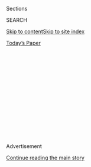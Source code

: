 <div id="app">

<div>

<div>

<div>

<div class="NYTAppHideMasthead css-1q2w90k e1suatyy0">

<div class="section css-ui9rw0 e1suatyy2">

<div class="css-eph4ug er09x8g0">

<div class="css-6n7j50">

</div>

<span class="css-1dv1kvn">Sections</span>

<div class="css-10488qs">

<span class="css-1dv1kvn">SEARCH</span>

</div>

[Skip to content](#site-content)[Skip to site
index](#site-index)

</div>

<div class="css-10698na e1huz5gh0">

</div>

</div>

<div id="masthead-bar-one" class="section hasLinks css-15hmgas e1csuq9d3">

<div class="css-uqyvli e1csuq9d0">

</div>

<div class="css-1uqjmks e1csuq9d1">

</div>

<div class="css-9e9ivx">

[](https://myaccount.nytimes3xbfgragh.onion/auth/login?response_type=cookie&client_id=vi)

</div>

<div class="css-1bvtpon e1csuq9d2">

[Today’s
Paper](https://www.nytimes3xbfgragh.onion/section/todayspaper)

</div>

</div>

</div>

</div>

<div data-aria-hidden="false">

<div id="site-content" data-role="main">

<div>

<div class="css-1aor85t" style="opacity:0.000000001;z-index:-1;visibility:hidden">

<div class="css-1hqnpie">

<div class="css-epjblv">

<span class="css-17xtcya">[Opinion](/section/opinion)</span><span class="css-x15j1o">|</span><span class="css-fwqvlz">How
to Do Reparations
Right</span>

</div>

<div class="css-k008qs">

<div class="css-1iwv8en">

<span class="css-18z7m18"></span>

<div>

</div>

</div>

<span class="css-1n6z4y">https://nyti.ms/2UbFBeu</span>

<div class="css-1705lsu">

<div class="css-4xjgmj">

<div class="css-4skfbu" data-role="toolbar" data-aria-label="Social Media Share buttons, Save button, and Comments Panel with current comment count" data-testid="share-tools">

  - 
  - 
  - 
  - 
    
    <div class="css-6n7j50">
    
    </div>

  - 
  - 

</div>

</div>

</div>

</div>

</div>

</div>

<div id="NYT_TOP_BANNER_REGION" class="css-13pd83m">

</div>

<div id="top-wrapper" class="css-1sy8kpn">

<div id="top-slug" class="css-l9onyx">

Advertisement

</div>

[Continue reading the main
story](#after-top)

<div class="ad top-wrapper" style="text-align:center;height:100%;display:block;min-height:250px">

<div id="top" class="place-ad" data-position="top" data-size-key="top">

</div>

</div>

<div id="after-top">

</div>

</div>

<div>

<div class="css-v5btjw etb61u70">

<div class="css-v05ibm etb61u71">

[Opinion](/section/opinion)

</div>

</div>

<div id="sponsor-wrapper" class="css-1hyfx7x">

<div id="sponsor-slug" class="css-19vbshk">

Supported by

</div>

[Continue reading the main
story](#after-sponsor)

<div id="sponsor" class="ad sponsor-wrapper" style="text-align:center;height:100%;display:block">

</div>

<div id="after-sponsor">

</div>

</div>

<div class="css-186x18t">

</div>

<div class="css-1vkm6nb ehdk2mb0">

# How to Do Reparations Right

</div>

It’s time to tackle racial disparities.

<div class="css-18e8msd">

<div class="css-vp77d3 epjyd6m0">

<div class="css-1p10dcb ey68jwv0" data-aria-hidden="true">

[![David
Brooks](https://static01.graylady3jvrrxbe.onion/images/2018/04/03/opinion/david-brooks/david-brooks-thumbLarge-v2.png
"David Brooks")](https://www.nytimes3xbfgragh.onion/by/david-brooks)

</div>

<div class="css-1baulvz">

By [<span class="css-1baulvz last-byline" itemprop="name">David
Brooks</span>](https://www.nytimes3xbfgragh.onion/by/david-brooks)

<div class="css-8atqhb">

Opinion Columnist

</div>

</div>

</div>

  - June 4,
    2020

  - 
    
    <div class="css-4xjgmj">
    
    <div class="css-d8bdto" data-role="toolbar" data-aria-label="Social Media Share buttons, Save button, and Comments Panel with current comment count" data-testid="share-tools">
    
      - 
      - 
      - 
      - 
        
        <div class="css-6n7j50">
        
        </div>
    
      - 
      - 
    
    </div>
    
    </div>

</div>

<div class="css-79elbk" data-testid="photoviewer-wrapper">

<div class="css-z3e15g" data-testid="photoviewer-wrapper-hidden">

</div>

<div class="css-1a48zt4 ehw59r15" data-testid="photoviewer-children">

![<span class="css-16f3y1r e13ogyst0" data-aria-hidden="true">A view of
the Watts Towers, the iconic sculpture that has come to symbolize the
South Los Angeles neighborhood in
2015.</span><span class="css-cnj6d5 e1z0qqy90" itemprop="copyrightHolder"><span class="css-1ly73wi e1tej78p0">Credit...</span><span><span>Monica
Almeida/The New York
Times</span></span></span>](https://static01.graylady3jvrrxbe.onion/images/2020/06/04/opinion/04brooks1/04brooks1-articleLarge.jpg?quality=75&auto=webp&disable=upscale)

</div>

</div>

</div>

<div class="section meteredContent css-1r7ky0e" name="articleBody" itemprop="articleBody">

<div class="css-1fanzo5 StoryBodyCompanionColumn">

<div class="css-53u6y8">

This moment is about police brutality, but it’s not only about police
brutality. The word I keep hearing is “exhausted.”

People are exhausted by and fed up with the enduring [wealth
disparities](https://www.brookings.edu/blog/up-front/2020/02/27/examining-the-black-white-wealth-gap/)
between white and black, with the health disparities that leave black
people more vulnerable to Covid-19, with the centuries-long disparities
in violence and the threat of violence, with daily indignities of
African-Americans and stains that linger on our nation decade after
decade.

The killing of George Floyd happened in a context — and that context is
racial disparity.

Racial disparity doesn’t make for gripping YouTube videos. It doesn’t
spark mass protests because it’s not an event; it’s just the daily
condition of our lives.

It’s just a condition that people in affluent Manhattan live in one
universe and people a few miles away in the Bronx live in a different
universe. It’s just a condition that many black families send their kids
to struggling inner-city schools while white families move to the
suburbs and put on black T-shirts every few years to protest racial
injustice.

</div>

</div>

<div class="css-1fanzo5 StoryBodyCompanionColumn">

<div class="css-53u6y8">

The response to this moment will be inadequate if it’s just police
reforms. There has to be a greater effort to tackle the wider
disparities.

Reparations and integration are the way to do that. Reparations would
involve an official apology for centuries of slavery and discrimination,
and spending money to reduce their effects.

There’s a wrong way to spend that money: trying to find the descendants
of slaves and sending them a check. That would launch a politically
ruinous argument over who qualifies for the money, and at the end of the
day people might be left with a $1,000 check that would produce no
lasting change.

Giving reparations money to neighborhoods is the way to go.

A lot of the segregation in this country is geographic. In
[Minneapolis](https://www.washingtonpost.com/business/2020/05/30/minneapolis-racial-inequality/),
where Floyd was killed, early-20th-century whites-only housing covenants
pushed blacks into smaller and smaller patches of the city. Highways
were built through black neighborhoods, ripping their fabric and
crippling their economic vitality.

Today, Minneapolis is as progressive as the day is long, but the city
gradually gave up on aggressive desegregation. And so you have these
long-suffering black neighborhoods. The homeownership rate for blacks in
Minneapolis is one-third the white rate. The typical black family earns
less than half as much as the typical white family.

</div>

</div>

<div class="css-1fanzo5 StoryBodyCompanionColumn">

<div class="css-53u6y8">

To really change things, you have to lift up and integrate whole
communities. That’s because it takes a whole community to raise a child,
to support an adult, to have a bustling local economy and a vibrant
civic life. The neighborhood is the unit of change.

Who has the expertise to lift up whole neighborhoods? *It’s the people
who live in the neighborhoods themselves.* No outsider with a foundation
grant or a government contract really knows what’s going on in any
neighborhood or would be trusted to make change. The people who live in
the neighborhoods know what to do. They just need the resources to do
it.

A few weeks before the lockdown I was in and around South Los Angeles.
In Watts I interviewed Keisha Daniels from [Sisters of
Watts](https://sistersofwatts.org/), which helps kids and homeless
people in a variety of ways. I interviewed Barak and Sara Bomani
of[Unearth and Empower Communities](https://www.unearthandempower.org/),
which helps educate and nurture young people in nearby Compton.

Daniels and the Bomanis are experts in how to lift up their
neighborhoods. If we got them money and support they would figure out
what to do.

How can government focus money on formerly redlined neighborhoods and
other communities?

National service programs [would pay young
people](https://www.nytimes3xbfgragh.onion/2020/05/07/opinion/national-service-americorps-coronavirus.html)
to work for these organizations. A National Endowment for Civic
Architecture, modeled on, say, the National Endowment for the Arts,
could support neighborhood groups around the country. A Social
Innovation Fund would be a private/public partnership to fund such
organizations. Moving to Opportunity grants and K-12 education savings
accounts would help minorities to move to integrated schools.
[Collective impact
structures](https://www.nytimes3xbfgragh.onion/2018/10/08/opinion/collective-impact-community-civic-architecture.html)
could coordinate[local
action](https://www.nytimes3xbfgragh.onion/2019/04/04/opinion/canada-poverty-record.html)
and use data to find what works.

In the progressive era, governments built libraries across the country,
which remain vital centers of neighborhood life. We’re about to have a
lot of empty retail space. Why can’t we build Opportunity Centers where
all the groups moving children from cradle to career could work and
collaborate?

It’s true this has sort of been tried before. The Great Society had a
“Community Action” project that professed to redistribute power to
neighborhoods. But it did it in the worst possible ways. A lot of what
it did involved sending disruptive agitators to stir up conflict between
local activists and local elected officials. The result was rancor and
gridlock.

This tumultuous moment offers a chance to launch a new chapter in our
history, and reparations are part of that launch. They offer a chance to
build vibrant neighborhoods where diverse people want to live together,
where the atmosphere is kids playing on the sidewalks and not a knee in
the back of the neck.

*The Times is committed to publishing* [*a diversity of
letters*](https://www.nytimes3xbfgragh.onion/2019/01/31/opinion/letters/letters-to-editor-new-york-times-women.html)
*to the editor. We’d like to hear what you think about this or any of
our articles. Here are some*
[*tips*](https://help.nytimes3xbfgragh.onion/hc/en-us/articles/115014925288-How-to-submit-a-letter-to-the-editor)*.
And here’s our email:*
[*letters@NYTimes.com*](mailto:letters@NYTimes.com)*.*

*Follow The New York Times Opinion section on*
[*Facebook*](https://www.facebookcorewwwi.onion/nytopinion)*,* [*Twitter
(@NYTopinion)*](http://twitter.com/NYTOpinion) *and*
[*Instagram*](https://www.instagram.com/nytopinion/)*.*

</div>

</div>

</div>

<div>

</div>

<div>

</div>

<div>

</div>

<div>

<div id="bottom-wrapper" class="css-1ede5it">

<div id="bottom-slug" class="css-l9onyx">

Advertisement

</div>

[Continue reading the main
story](#after-bottom)

<div id="bottom" class="ad bottom-wrapper" style="text-align:center;height:100%;display:block;min-height:90px">

</div>

<div id="after-bottom">

</div>

</div>

</div>

</div>

</div>

## Site Index

<div>

</div>

## Site Information Navigation

  - [© <span>2020</span> <span>The New York Times
    Company</span>](https://help.nytimes3xbfgragh.onion/hc/en-us/articles/115014792127-Copyright-notice)

<!-- end list -->

  - [NYTCo](https://www.nytco.com/)
  - [Contact
    Us](https://help.nytimes3xbfgragh.onion/hc/en-us/articles/115015385887-Contact-Us)
  - [Work with us](https://www.nytco.com/careers/)
  - [Advertise](https://nytmediakit.com/)
  - [T Brand Studio](http://www.tbrandstudio.com/)
  - [Your Ad
    Choices](https://www.nytimes3xbfgragh.onion/privacy/cookie-policy#how-do-i-manage-trackers)
  - [Privacy](https://www.nytimes3xbfgragh.onion/privacy)
  - [Terms of
    Service](https://help.nytimes3xbfgragh.onion/hc/en-us/articles/115014893428-Terms-of-service)
  - [Terms of
    Sale](https://help.nytimes3xbfgragh.onion/hc/en-us/articles/115014893968-Terms-of-sale)
  - [Site
    Map](https://spiderbites.nytimes3xbfgragh.onion)
  - [Help](https://help.nytimes3xbfgragh.onion/hc/en-us)
  - [Subscriptions](https://www.nytimes3xbfgragh.onion/subscription?campaignId=37WXW)

</div>

</div>

</div>

</div>
